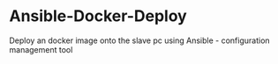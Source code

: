 # Ansible-Docker-Deploy
Deploy an docker image onto the slave pc using Ansible - configuration management tool
